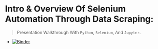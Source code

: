 # Intro & Overview Of Selenium Automation Through Data Scraping:
 > Presentation Walkthrough With `Python`, `Selenium`, And `Jupyter`.

- [![Binder](https://mybinder.org/badge_logo.svg)](https://mybinder.org/v2/gh/climateamante/workshop/master)

